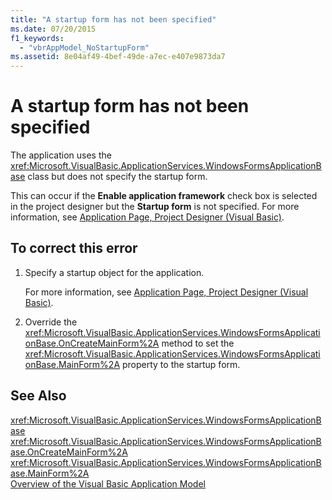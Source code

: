```yaml
---
title: "A startup form has not been specified"
ms.date: 07/20/2015
f1_keywords: 
  - "vbrAppModel_NoStartupForm"
ms.assetid: 8e04af49-4bef-49de-a7ec-e407e9873da7
---
```

# A startup form has not been specified
The application uses the <xref:Microsoft.VisualBasic.ApplicationServices.WindowsFormsApplicationBase> class but does not specify the startup form.  
  
 This can occur if the **Enable application framework** check box is selected in the project designer but the **Startup form** is not specified. For more information, see [Application Page, Project Designer (Visual Basic)](/visualstudio/ide/reference/application-page-project-designer-visual-basic).  
  
## To correct this error  
  
1.  Specify a startup object for the application.  
  
     For more information, see [Application Page, Project Designer (Visual Basic)](/visualstudio/ide/reference/application-page-project-designer-visual-basic).  
  
2.  Override the <xref:Microsoft.VisualBasic.ApplicationServices.WindowsFormsApplicationBase.OnCreateMainForm%2A> method to set the <xref:Microsoft.VisualBasic.ApplicationServices.WindowsFormsApplicationBase.MainForm%2A> property to the startup form.  
  
## See Also  
 <xref:Microsoft.VisualBasic.ApplicationServices.WindowsFormsApplicationBase>  
 <xref:Microsoft.VisualBasic.ApplicationServices.WindowsFormsApplicationBase.OnCreateMainForm%2A>  
 <xref:Microsoft.VisualBasic.ApplicationServices.WindowsFormsApplicationBase.MainForm%2A>  
 [Overview of the Visual Basic Application Model](../../../visual-basic/developing-apps/development-with-my/overview-of-the-visual-basic-application-model.md)
